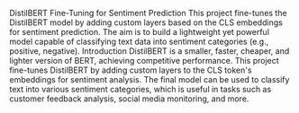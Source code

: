 DistilBERT Fine-Tuning for Sentiment Prediction
This project fine-tunes the DistilBERT model by adding custom layers based on the CLS embeddings for sentiment prediction. The aim is to build a lightweight yet powerful model capable of classifying text data into sentiment categories (e.g., positive, negative).
Introduction
DistilBERT is a smaller, faster, cheaper, and lighter version of BERT, achieving competitive performance. This project fine-tunes DistilBERT by adding custom layers to the CLS token's embeddings for sentiment analysis. The final model can be used to classify text into various sentiment categories, which is useful in tasks such as customer feedback analysis, social media monitoring, and more.
